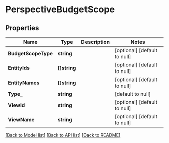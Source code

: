# PerspectiveBudgetScope

## Properties
Name | Type | Description | Notes
------------ | ------------- | ------------- | -------------
**BudgetScopeType** | **string** |  | [optional] [default to null]
**EntityIds** | **[]string** |  | [optional] [default to null]
**EntityNames** | **[]string** |  | [optional] [default to null]
**Type_** | **string** |  | [default to null]
**ViewId** | **string** |  | [optional] [default to null]
**ViewName** | **string** |  | [optional] [default to null]

[[Back to Model list]](../README.md#documentation-for-models) [[Back to API list]](../README.md#documentation-for-api-endpoints) [[Back to README]](../README.md)

